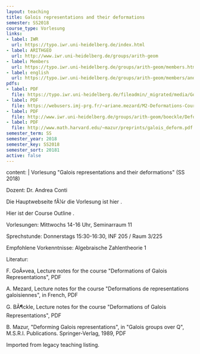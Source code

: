 ```yaml
---
layout: teaching
title: Galois representations and their deformations
semester: SS2018
course_type: Vorlesung
links:
- label: IWR
  url: https://typo.iwr.uni-heidelberg.de/index.html
- label: ARITHGEO
  url: http://www.iwr.uni-heidelberg.de/groups/arith-geom
- label: Members
  url: https://typo.iwr.uni-heidelberg.de/groups/arith-geom/members.html
- label: english
  url: https://typo.iwr.uni-heidelberg.de/groups/arith-geom/members/andrea-conti/galois-representations-and-their-deformations.html
pdfs:
- label: PDF
  file: https://typo.iwr.uni-heidelberg.de/fileadmin/_migrated/media/Gouvea-2001-Deformations_of_Galois_representations.pdf
- label: PDF
  file: https://webusers.imj-prg.fr/~ariane.mezard/M2-Deformations-Cours.pdf
- label: PDF
  file: http://www.iwr.uni-heidelberg.de/groups/arith-geom/boeckle/Deformations-Barca.pdf
- label: PDF
  file: http://www.math.harvard.edu/~mazur/preprints/galois_deform.pdf
semester_term: SS
semester_year: 2018
semester_key: SS2018
semester_sort: 20181
active: false
---
```

content: |
  Vorlesung "Galois representations and their deformations" (SS 2018)
  
  Dozent: Dr. Andrea Conti
  
  Die Hauptwebseite fÃ¼r die Vorlesung ist hier .
  
  Hier ist der Course Outline .
  
  Vorlesungen: Mittwochs 14-16 Uhr, Seminarraum 11
  
  Sprechstunde: Donnerstags 15:30-16:30, INF 205 / Raum 3/225
  
  Empfohlene Vorkenntnisse: Algebraische Zahlentheorie 1
  
  Literatur:
  
  F. GoÃ»vea, Lecture notes for the course "Deformations of Galois Representations", PDF
  
  A. Mezard, Lecture notes for the course "Deformations de representations galoisiennes", in French, PDF
  
  G. BÃ¶ckle, Lecture notes for the course "Deformations of Galois Representations", PDF
  
  B. Mazur, "Deforming Galois representations", in "Galois groups over Q", M.S.R.I. Publications. Springer-Verlag, 1989, PDF

Imported from legacy teaching listing.
